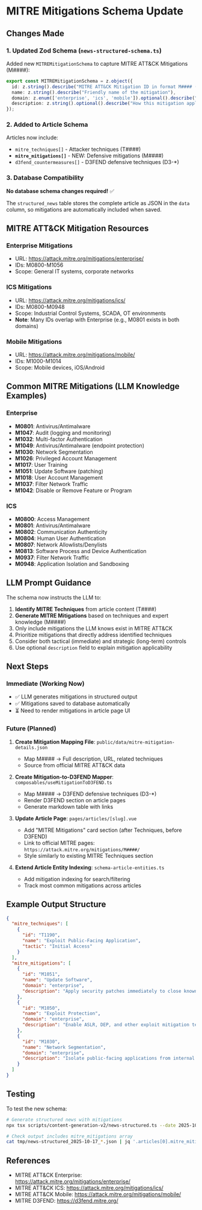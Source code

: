 # MITRE Mitigations Schema Update

## Changes Made

### 1. Updated Zod Schema (`news-structured-schema.ts`)

Added new `MITREMitigationSchema` to capture MITRE ATT&CK Mitigations (M####):

```typescript
export const MITREMitigationSchema = z.object({
  id: z.string().describe("MITRE ATT&CK Mitigation ID in format M#### (e.g., M0801, M1047, M1032)"),
  name: z.string().describe("Friendly name of the mitigation"),
  domain: z.enum(['enterprise', 'ics', 'mobile']).optional().describe("MITRE domain"),
  description: z.string().optional().describe("How this mitigation applies to the threat")
});
```

### 2. Added to Article Schema

Articles now include:
- `mitre_techniques[]` - Attacker techniques (T####)
- **`mitre_mitigations[]`** - NEW: Defensive mitigations (M####)
- `d3fend_countermeasures[]` - D3FEND defensive techniques (D3-*)

### 3. Database Compatibility

**No database schema changes required!** ✅

The `structured_news` table stores the complete article as JSON in the `data` column, so mitigations are automatically included when saved.

## MITRE ATT&CK Mitigation Resources

### Enterprise Mitigations
- URL: https://attack.mitre.org/mitigations/enterprise/
- IDs: M0800-M1056
- Scope: General IT systems, corporate networks

### ICS Mitigations  
- URL: https://attack.mitre.org/mitigations/ics/
- IDs: M0800-M0948
- Scope: Industrial Control Systems, SCADA, OT environments
- **Note**: Many IDs overlap with Enterprise (e.g., M0801 exists in both domains)

### Mobile Mitigations
- URL: https://attack.mitre.org/mitigations/mobile/
- IDs: M1000-M1014
- Scope: Mobile devices, iOS/Android

## Common MITRE Mitigations (LLM Knowledge Examples)

### Enterprise
- **M0801**: Antivirus/Antimalware
- **M1047**: Audit (logging and monitoring)
- **M1032**: Multi-factor Authentication
- **M1049**: Antivirus/Antimalware (endpoint protection)
- **M1030**: Network Segmentation
- **M1026**: Privileged Account Management
- **M1017**: User Training
- **M1051**: Update Software (patching)
- **M1018**: User Account Management
- **M1037**: Filter Network Traffic
- **M1042**: Disable or Remove Feature or Program

### ICS
- **M0800**: Access Management
- **M0801**: Antivirus/Antimalware
- **M0802**: Communication Authenticity
- **M0804**: Human User Authentication
- **M0807**: Network Allowlists/Denylists
- **M0813**: Software Process and Device Authentication
- **M0937**: Filter Network Traffic
- **M0948**: Application Isolation and Sandboxing

## LLM Prompt Guidance

The schema now instructs the LLM to:

1. **Identify MITRE Techniques** from article content (T####)
2. **Generate MITRE Mitigations** based on techniques and expert knowledge (M####)
3. Only include mitigations the LLM knows exist in MITRE ATT&CK
4. Prioritize mitigations that directly address identified techniques
5. Consider both tactical (immediate) and strategic (long-term) controls
6. Use optional `description` field to explain mitigation applicability

## Next Steps

### Immediate (Working Now)
- ✅ LLM generates mitigations in structured output
- ✅ Mitigations saved to database automatically
- ⏳ Need to render mitigations in article page UI

### Future (Planned)
1. **Create Mitigation Mapping File**: `public/data/mitre-mitigation-details.json`
   - Map M#### → Full description, URL, related techniques
   - Source from official MITRE ATT&CK data

2. **Create Mitigation-to-D3FEND Mapper**: `composables/useMitigationToD3FEND.ts`
   - Map M#### → D3FEND defensive techniques (D3-*)
   - Render D3FEND section on article pages
   - Generate markdown table with links

3. **Update Article Page**: `pages/articles/[slug].vue`
   - Add "MITRE Mitigations" card section (after Techniques, before D3FEND)
   - Link to official MITRE pages: `https://attack.mitre.org/mitigations/M####/`
   - Style similarly to existing MITRE Techniques section

4. **Extend Article Entity Indexing**: `schema-article-entities.ts`
   - Add mitigation indexing for search/filtering
   - Track most common mitigations across articles

## Example Output Structure

```json
{
  "mitre_techniques": [
    {
      "id": "T1190",
      "name": "Exploit Public-Facing Application",
      "tactic": "Initial Access"
    }
  ],
  "mitre_mitigations": [
    {
      "id": "M1051",
      "name": "Update Software",
      "domain": "enterprise",
      "description": "Apply security patches immediately to close known vulnerabilities"
    },
    {
      "id": "M1050",
      "name": "Exploit Protection",
      "domain": "enterprise",
      "description": "Enable ASLR, DEP, and other exploit mitigation technologies"
    },
    {
      "id": "M1030",
      "name": "Network Segmentation",
      "domain": "enterprise",
      "description": "Isolate public-facing applications from internal networks"
    }
  ]
}
```

## Testing

To test the new schema:

```bash
# Generate structured news with mitigations
npx tsx scripts/content-generation-v2/news-structured.ts --date 2025-10-17 --logtodb

# Check output includes mitre_mitigations array
cat tmp/news-structured_2025-10-17_*.json | jq '.articles[0].mitre_mitigations'
```

## References

- MITRE ATT&CK Enterprise: https://attack.mitre.org/mitigations/enterprise/
- MITRE ATT&CK ICS: https://attack.mitre.org/mitigations/ics/
- MITRE ATT&CK Mobile: https://attack.mitre.org/mitigations/mobile/
- MITRE D3FEND: https://d3fend.mitre.org/
